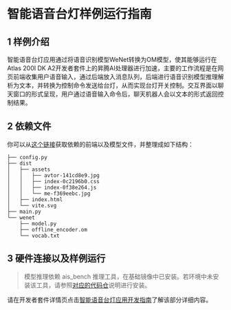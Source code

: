 # 智能语音台灯样例运行指南

## 1 样例介绍
智能语音台灯应用通过将语音识别模型WeNet转换为OM模型，使其能够运行在Atlas 200I DK A2开发者套件上的昇腾AI处理器进行加速，主要的工作流程是在网页前端收集用户语音输入，通过后端放入消息队列，后端进行语音识别模型推理解析为文本，并转换为控制命令发送给台灯，从而实现台灯开关控制。交互界面以聊天窗口的形式呈现，用户通过语音输入命令后，聊天机器人会以文本的形式返回控制结果。

## 2 依赖文件
你可以从[这个链接](https://ascend-repo.obs.cn-east-2.myhuaweicloud.com/Atlas%20200I%20DK%20A2/DevKit/samples/23.0.RC1/e2e-samples/Voice/e2e_voice_lamp.zip)获取依赖的前端以及模型文件，并整理成如下结构：
```
├── config.py    
├── dist
│   ├── assets
│   │   ├── avtor-141cd8e9.jpg
│   │   ├── index-0c2196b0.css
│   │   ├── index-0f38e264.js
│   │   └── me-f369eebc.jpg
│   ├── index.html
│   └── vite.svg
├── main.py
└── wenet
    ├── model.py
    ├── offline_encoder.om
    └── vocab.txt
```

## 3 硬件连接以及样例运行
> 模型推理依赖 ais_bench 推理工具，在基础镜像中已安装。若环境中未安装该工具，请参照[对应的代码仓](https://gitee.com/ascend/tools/tree/master/ais-bench_workload/tool/ais_bench)说明进行安装。

请在开发者套件详情页点击[智能语音台灯应用开发指南](https://www.hiascend.com/document/detail/zh/Atlas200IDKA2DeveloperKit/23.0.RC1/Application%20Cases/svladg/svladg_0005.html)了解该部分详细内容。
